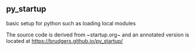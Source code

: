 ## py_startup
basic setup for python such as loading local modules

The source code is derived from ~startup.org~ and an annotated version is located at https://brudgers.github.io/py_startup/
